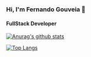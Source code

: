 
### Hi, I'm Fernando Gouveia 👋
#### FullStack Developer


[![Anurag's github stats](https://github-readme-stats.vercel.app/api?username=fgouveia708&theme=dark)](https://github.com/anuraghazra/github-readme-stats)

[![Top Langs](https://github-readme-stats.vercel.app/api/top-langs/?username=fgouveia708&theme=dark)](https://github.com/anuraghazra/github-readme-stats)

